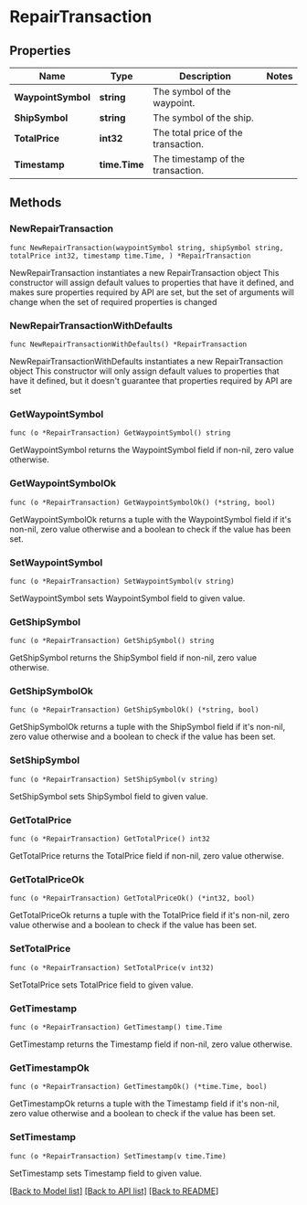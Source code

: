 # RepairTransaction

## Properties

Name | Type | Description | Notes
------------ | ------------- | ------------- | -------------
**WaypointSymbol** | **string** | The symbol of the waypoint. | 
**ShipSymbol** | **string** | The symbol of the ship. | 
**TotalPrice** | **int32** | The total price of the transaction. | 
**Timestamp** | **time.Time** | The timestamp of the transaction. | 

## Methods

### NewRepairTransaction

`func NewRepairTransaction(waypointSymbol string, shipSymbol string, totalPrice int32, timestamp time.Time, ) *RepairTransaction`

NewRepairTransaction instantiates a new RepairTransaction object
This constructor will assign default values to properties that have it defined,
and makes sure properties required by API are set, but the set of arguments
will change when the set of required properties is changed

### NewRepairTransactionWithDefaults

`func NewRepairTransactionWithDefaults() *RepairTransaction`

NewRepairTransactionWithDefaults instantiates a new RepairTransaction object
This constructor will only assign default values to properties that have it defined,
but it doesn't guarantee that properties required by API are set

### GetWaypointSymbol

`func (o *RepairTransaction) GetWaypointSymbol() string`

GetWaypointSymbol returns the WaypointSymbol field if non-nil, zero value otherwise.

### GetWaypointSymbolOk

`func (o *RepairTransaction) GetWaypointSymbolOk() (*string, bool)`

GetWaypointSymbolOk returns a tuple with the WaypointSymbol field if it's non-nil, zero value otherwise
and a boolean to check if the value has been set.

### SetWaypointSymbol

`func (o *RepairTransaction) SetWaypointSymbol(v string)`

SetWaypointSymbol sets WaypointSymbol field to given value.


### GetShipSymbol

`func (o *RepairTransaction) GetShipSymbol() string`

GetShipSymbol returns the ShipSymbol field if non-nil, zero value otherwise.

### GetShipSymbolOk

`func (o *RepairTransaction) GetShipSymbolOk() (*string, bool)`

GetShipSymbolOk returns a tuple with the ShipSymbol field if it's non-nil, zero value otherwise
and a boolean to check if the value has been set.

### SetShipSymbol

`func (o *RepairTransaction) SetShipSymbol(v string)`

SetShipSymbol sets ShipSymbol field to given value.


### GetTotalPrice

`func (o *RepairTransaction) GetTotalPrice() int32`

GetTotalPrice returns the TotalPrice field if non-nil, zero value otherwise.

### GetTotalPriceOk

`func (o *RepairTransaction) GetTotalPriceOk() (*int32, bool)`

GetTotalPriceOk returns a tuple with the TotalPrice field if it's non-nil, zero value otherwise
and a boolean to check if the value has been set.

### SetTotalPrice

`func (o *RepairTransaction) SetTotalPrice(v int32)`

SetTotalPrice sets TotalPrice field to given value.


### GetTimestamp

`func (o *RepairTransaction) GetTimestamp() time.Time`

GetTimestamp returns the Timestamp field if non-nil, zero value otherwise.

### GetTimestampOk

`func (o *RepairTransaction) GetTimestampOk() (*time.Time, bool)`

GetTimestampOk returns a tuple with the Timestamp field if it's non-nil, zero value otherwise
and a boolean to check if the value has been set.

### SetTimestamp

`func (o *RepairTransaction) SetTimestamp(v time.Time)`

SetTimestamp sets Timestamp field to given value.



[[Back to Model list]](../README.md#documentation-for-models) [[Back to API list]](../README.md#documentation-for-api-endpoints) [[Back to README]](../README.md)


